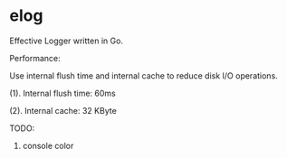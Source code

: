 # elog

Effective Logger written in Go.

Performance:

Use internal flush time and internal cache to reduce disk I/O operations.

(1). Internal flush time: 60ms

(2). Internal cache: 32 KByte

TODO:
1. console color 
